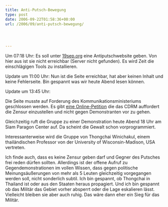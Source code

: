 ```yaml
---
title: Anti-Putsch-Bewegung
type: post
date: 2006-09-22T01:58:36+00:00
url: /2006/09/anti-putsch-bewegung/




---
```

Um 07:18 Uhr: Es soll unter [19sep.org][1] eine Antiputschwebsite geben. Von hier aus ist sie nicht erreichbar (Server nicht gefunden). Es wird Zeit die einschlägigen Tools zu installieren.

Update um 11:00 Uhr: Nun ist die Seite erreichbar, hat aber keinen Inhalt und keine Fehlerseite. Bin gespannt was wir heute Abend lesen können.

Update um 13:45 Uhr:

Die Seite musste auf Forderung des Kommunikationsministeriums geschlossen werden. Es gibt [eine Online-Petition][2] die das <span class="caps">CDRM</span> auffordert die Zensur einzustellen und nicht gegen Demonstranten vor zu gehen.

Gleichzeitig ruft die Gruppe zu einer Demonstration heute Abend 18 Uhr am Siam Paragon Center auf. Da scheint die Gewalt schon vorprogrammiert.

Interessanterweise wird die Gruppe von Thongchai Winichakul, einem thailändischen Professor von der University of Wisconsin-Madison, <span class="caps">USA</span> vertreten.

Ich finde auch, dass es keine Zensur geben darf und Gegner des Putsches frei reden dürfen sollten. Allerdings ist der offene Aufruf zu Gegendemonstrationen im vollen Wissen, dass gegen politische Meinungsäußerungen von mehr als 5 Leuten gleichzeitig vorgegangen werden soll, nicht sonderlich subtil. Ich bin gespannt, ob Thongchai in Thailand ist oder aus den Staaten heraus propagiert. Und ich bin gespannt ob das Militär das Gebiet vorher absperrt oder die Lage eskalieren lässt. Vielleicht bleiben sie aber auch ruhig. Das wäre dann eher ein Sieg für das Militär.

 [1]: http://www.19sep.org/
 [2]: http://www.petitiononline.com/thaicoup/petition.html
